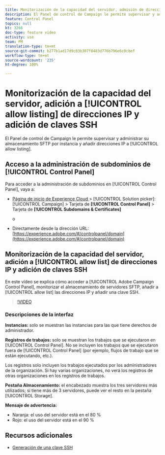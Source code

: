 ```yaml
---
title: Monitorización de la capacidad del servidor, admisión de direcciones IP y adición de claves SSH
description: El Panel de control de Campaign le permite supervisar y administrar su almacenamiento SFTP por instancia y añadir direcciones IP a listas de permitidos.
feature: Control Panel
topics: null
kt: 3266
doc-type: feature video
activity: use
team: PM
translation-type: tm+mt
source-git-commit: b277b1ad17d9c03b307f8483d776b796e6c0cbef
workflow-type: tm+mt
source-wordcount: '235'
ht-degree: 100%

---
```



# Monitorización de la capacidad del servidor, adición a [!UICONTROL allow listing] de direcciones IP y adición de claves SSH

El Panel de control de Campaign le permite supervisar y administrar su almacenamiento SFTP por instancia y añadir direcciones IP a [!UICONTROL allow listing].

## Acceso a la administración de subdominios de [!UICONTROL Control Panel]

Para acceder a la administración de subdominios en [!UICONTROL Control Panel], vaya a:

* [Página de inicio de Experience Cloud ](https://experience.adobe.com/#/home) > [!UICONTROL Solution picker]: [!UICONTROL Campaign] > Tarjeta de **[!UICONTROL Control Panel]** > Tarjeta de **[!UICONTROL Subdomains & Certificates]**

   o
* Directamente desde la dirección URL: [https://experience.adobe.com/#/controlpanel/domain](https://experience.adobe.com/#/controlpanel/domain)

## Monitorización de la capacidad del servidor, adición a [!UICONTROL allow list] de direcciones IP y adición de claves SSH

En este vídeo se explica cómo acceder a [!UICONTROL Adobe Campaign Control Panel], monitorizar el almacenamiento de servidores SFTP, añadir a [!UICONTROL allow list] las direcciones IP y añadir una clave SSH.

>[!VIDEO](https://video.tv.adobe.com/v/27270?quality=12)

### Descripciones de la interfaz

**Instancias:** solo se muestran las instancias para las que tiene derechos de administrador.

**Registros de trabajos:** solo se muestran los trabajos que se ejecutaron en [!UICONTROL Control Panel]. No se incluyen los trabajos que se ejecutaron fuera de [!UICONTROL Control Panel] (por ejemplo, flujos de trabajo que se están ejecutando, etc.).

Los registros solo incluyen los trabajos ejecutados por los administradores de la organización. Si hay varias organizaciones, no verá los registros de otras organizaciones en los registros de trabajos.

**Pestaña Almacenamiento:** el encabezado muestra los tres servidores más utilizados; si tiene más de 3 servidores, puede ver el resto en la pestaña [!UICONTROL Storage].

**Mensaje de advertencia:**

* Naranja: el uso del servidor está en el 80 %
* Rojo: el uso del servidor está en el 90 %

## Recursos adicionales

* [Generación de una clave SSH](/help/administrating/control-panel/generate-ssh-key.md)
